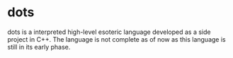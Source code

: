 # dots
dots is a interpreted high-level esoteric language developed as a side project in C++. The language is not complete as of now as this language is still in its early phase.
